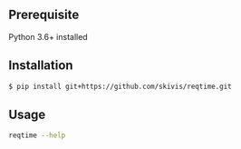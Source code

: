 ## Prerequisite

Python 3.6+ installed

## Installation

```sh
$ pip install git+https://github.com/skivis/reqtime.git
```

## Usage
```sh
reqtime --help
```
